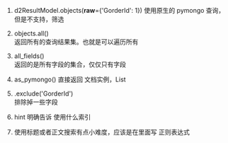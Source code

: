 
1. d2ResultModel.objects(__raw__={'GorderId': 1})
    使用原生的 pymongo 查询，但是不支持，筛选
2. objects.all()   
返回所有的查询结果集。也就是可以遍历所有

3. all_fields()  
返回的是所有字段的集合，仅仅只有字段

4.  as_pymongo()
    直接返回 文档实例，List
5. .exclude('GorderId')  
    排除掉一些字段
6. hint
    明确告诉 使用什么索引
    
    
 7. 使用标题或者正文搜索有点小难度，应该是在里面写 正则表达式